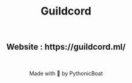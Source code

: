 <h1 align='center'>Guildcord</h1>
<br>
<h2 align='center'>Website : https://guildcord.ml/</h2>
<br>
<footer>
  <p align='center'>Made with 💙 by PythonicBoat</p>
</footer>
